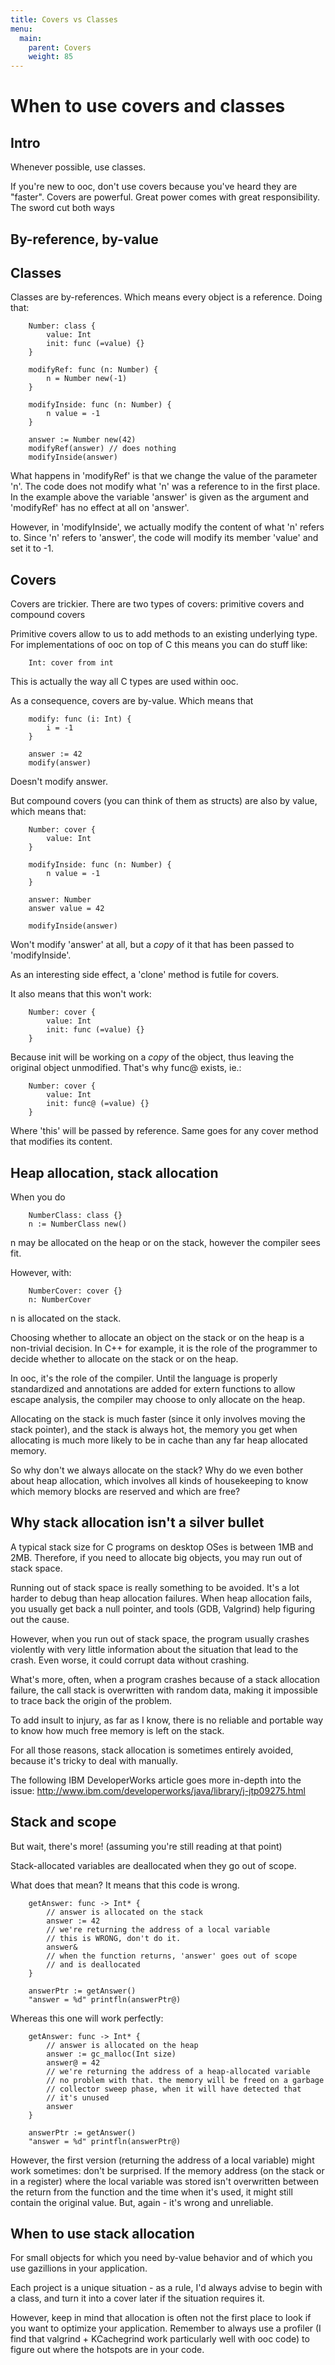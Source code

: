 ```yaml
---
title: Covers vs Classes
menu:
  main:
    parent: Covers
    weight: 85
---
```


When to use covers and classes
==============================

Intro
-----

Whenever possible, use classes.

If you're new to ooc, don't use covers because you've heard they
are "faster". Covers are powerful. Great power comes with great responsibility.
The sword cut both ways

By-reference, by-value
----------------------

## Classes ##

Classes are by-references. Which means every object is a reference. Doing that:

~~~
    Number: class {
        value: Int
        init: func (=value) {}
    }

    modifyRef: func (n: Number) {
        n = Number new(-1)
    }

    modifyInside: func (n: Number) {
        n value = -1
    }

    answer := Number new(42)
    modifyRef(answer) // does nothing
    modifyInside(answer)
~~~

What happens in 'modifyRef' is that we change the value of the parameter 'n'. 
The code does not modify what 'n' was a reference to in the first place.
In the example above the variable 'answer' is given as the argument and 'modifyRef' has
no effect at all on 'answer'.

However, in 'modifyInside', we actually modify the content of what 'n' refers to.
Since 'n' refers to 'answer', the code will modify its member 'value' and set it to -1.

## Covers ##

Covers are trickier. There are two types of covers: primitive covers and compound covers

Primitive covers allow to us to add methods to an existing underlying type. For implementations
of ooc on top of C this means you can do stuff like:

~~~
    Int: cover from int
~~~

This is actually the way all C types are used within ooc.

As a consequence, covers are by-value. Which means that

~~~
    modify: func (i: Int) {
        i = -1
    }

    answer := 42
    modify(answer)
~~~

Doesn't modify answer.

But compound covers (you can think of them as structs) are also by value,
which means that:

~~~
    Number: cover {
        value: Int
    }

    modifyInside: func (n: Number) {
        n value = -1
    }

    answer: Number
    answer value = 42

    modifyInside(answer)
~~~

Won't modify 'answer' at all, but a *copy* of it that has been
passed to 'modifyInside'.

As an interesting side effect, a 'clone' method is futile for covers.

It also means that this won't work:

~~~
    Number: cover {
        value: Int
        init: func (=value) {}
    }
~~~

Because init will be working on a *copy* of the object, thus leaving
the original object unmodified. That's why func@ exists, ie.:

~~~
    Number: cover {
        value: Int
        init: func@ (=value) {}
    }
~~~

Where 'this' will be passed by reference. Same goes for any cover method
that modifies its content.

Heap allocation, stack allocation
---------------------------------

When you do

~~~
    NumberClass: class {}
    n := NumberClass new()
~~~

n may be allocated on the heap or on the stack, however the compiler sees fit.

However, with:

~~~
    NumberCover: cover {}
    n: NumberCover
~~~

n is allocated on the stack.


Choosing whether to allocate an object on the stack or on the heap is a
non-trivial decision. In C++ for example, it is the role of the programmer
to decide whether to allocate on the stack or on the heap.

In ooc, it's the role of the compiler. Until the language is properly
standardized and annotations are added for extern functions to allow
escape analysis, the compiler may choose to only allocate on the heap.

Allocating on the stack is much faster (since it only involves moving
the stack pointer), and the stack is always hot, the memory you get when
allocating is much more likely to be in cache than any far heap allocated
memory.

So why don't we always allocate on the stack? Why do we even bother about
heap allocation, which involves all kinds of housekeeping to know which
memory blocks are reserved and which are free?

## Why stack allocation isn't a silver bullet ##

A typical stack size for C programs on desktop OSes is between 1MB and 2MB.
Therefore, if you need to allocate big objects, you may run out of stack space.

Running out of stack space is really something to be avoided. It's a lot
harder to debug than heap allocation failures. When heap allocation fails,
you usually get back a null pointer, and tools (GDB, Valgrind) help figuring
out the cause.

However, when you run out of stack space, the program usually crashes violently
with very little information about the situation that lead to the crash.
Even worse, it could corrupt data without crashing.

What's more, often, when a program crashes because of a stack allocation failure,
the call stack is overwritten with random data, making it impossible to trace back
the origin of the problem.

To add insult to injury, as far as I know, there is no reliable and portable way
to know how much free memory is left on the stack.

For all those reasons, stack allocation is sometimes entirely avoided,
because it's tricky to deal with manually.

The following IBM DeveloperWorks article goes more in-depth into the issue:
<http://www.ibm.com/developerworks/java/library/j-jtp09275.html>

## Stack and scope ##

But wait, there's more! (assuming you're still reading at that point)

Stack-allocated variables are deallocated when they go out of scope.

What does that mean? It means that this code is wrong.

~~~
    getAnswer: func -> Int* {
        // answer is allocated on the stack
        answer := 42
        // we're returning the address of a local variable
        // this is WRONG, don't do it.
        answer&
        // when the function returns, 'answer' goes out of scope
        // and is deallocated
    }

    answerPtr := getAnswer()
    "answer = %d" printfln(answerPtr@)
~~~

Whereas this one will work perfectly:

~~~
    getAnswer: func -> Int* {
        // answer is allocated on the heap
        answer := gc_malloc(Int size)
        answer@ = 42
        // we're returning the address of a heap-allocated variable
        // no problem with that. the memory will be freed on a garbage
        // collector sweep phase, when it will have detected that
        // it's unused
        answer
    }

    answerPtr := getAnswer()
    "answer = %d" printfln(answerPtr@)
~~~

However, the first version (returning the address of a local variable)
might work sometimes: don't be surprised. If the memory address (on the stack
or in a register) where the local variable was stored isn't overwritten
between the return from the function and the time when it's used, it might
still contain the original value. But, again - it's wrong and unreliable.

## When to use stack allocation ##

For small objects for which you need by-value behavior and of which you use
gazillions in your application.

Each project is a unique situation - as a rule, I'd always advise to begin
with a class, and turn it into a cover later if the situation requires it.

However, keep in mind that allocation is often not the first place to look
if you want to optimize your application. Remember to always use a profiler
(I find that valgrind + KCachegrind work particularly well with ooc code)
to figure out where the hotspots are in your code.
